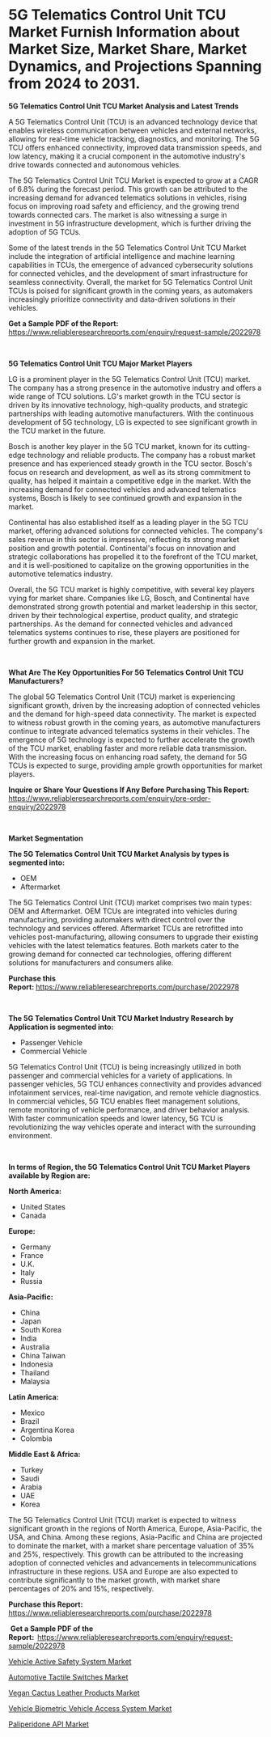 <p><h1>5G Telematics Control Unit TCU Market Furnish Information about Market Size, Market Share, Market Dynamics, and Projections Spanning from 2024 to 2031.</h1></p><p><strong>5G Telematics Control Unit TCU Market Analysis and Latest Trends</strong></p>
<p><p>A 5G Telematics Control Unit (TCU) is an advanced technology device that enables wireless communication between vehicles and external networks, allowing for real-time vehicle tracking, diagnostics, and monitoring. The 5G TCU offers enhanced connectivity, improved data transmission speeds, and low latency, making it a crucial component in the automotive industry's drive towards connected and autonomous vehicles.</p><p>The 5G Telematics Control Unit TCU Market is expected to grow at a CAGR of 6.8% during the forecast period. This growth can be attributed to the increasing demand for advanced telematics solutions in vehicles, rising focus on improving road safety and efficiency, and the growing trend towards connected cars. The market is also witnessing a surge in investment in 5G infrastructure development, which is further driving the adoption of 5G TCUs.</p><p>Some of the latest trends in the 5G Telematics Control Unit TCU Market include the integration of artificial intelligence and machine learning capabilities in TCUs, the emergence of advanced cybersecurity solutions for connected vehicles, and the development of smart infrastructure for seamless connectivity. Overall, the market for 5G Telematics Control Unit TCUs is poised for significant growth in the coming years, as automakers increasingly prioritize connectivity and data-driven solutions in their vehicles.</p></p>
<p><strong>Get a Sample PDF of the Report:&nbsp;</strong> <a href="https://www.reliableresearchreports.com/enquiry/request-sample/2022978">https://www.reliableresearchreports.com/enquiry/request-sample/2022978</a></p>
<p>&nbsp;</p>
<p><strong>5G Telematics Control Unit TCU Major Market Players</strong></p>
<p><p>LG is a prominent player in the 5G Telematics Control Unit (TCU) market. The company has a strong presence in the automotive industry and offers a wide range of TCU solutions. LG's market growth in the TCU sector is driven by its innovative technology, high-quality products, and strategic partnerships with leading automotive manufacturers. With the continuous development of 5G technology, LG is expected to see significant growth in the TCU market in the future.</p><p>Bosch is another key player in the 5G TCU market, known for its cutting-edge technology and reliable products. The company has a robust market presence and has experienced steady growth in the TCU sector. Bosch's focus on research and development, as well as its strong commitment to quality, has helped it maintain a competitive edge in the market. With the increasing demand for connected vehicles and advanced telematics systems, Bosch is likely to see continued growth and expansion in the market.</p><p>Continental has also established itself as a leading player in the 5G TCU market, offering advanced solutions for connected vehicles. The company's sales revenue in this sector is impressive, reflecting its strong market position and growth potential. Continental's focus on innovation and strategic collaborations has propelled it to the forefront of the TCU market, and it is well-positioned to capitalize on the growing opportunities in the automotive telematics industry.</p><p>Overall, the 5G TCU market is highly competitive, with several key players vying for market share. Companies like LG, Bosch, and Continental have demonstrated strong growth potential and market leadership in this sector, driven by their technological expertise, product quality, and strategic partnerships. As the demand for connected vehicles and advanced telematics systems continues to rise, these players are positioned for further growth and expansion in the market.</p></p>
<p>&nbsp;</p>
<p><strong>What Are The Key Opportunities For 5G Telematics Control Unit TCU Manufacturers?</strong></p>
<p><p>The global 5G Telematics Control Unit (TCU) market is experiencing significant growth, driven by the increasing adoption of connected vehicles and the demand for high-speed data connectivity. The market is expected to witness robust growth in the coming years, as automotive manufacturers continue to integrate advanced telematics systems in their vehicles. The emergence of 5G technology is expected to further accelerate the growth of the TCU market, enabling faster and more reliable data transmission. With the increasing focus on enhancing road safety, the demand for 5G TCUs is expected to surge, providing ample growth opportunities for market players.</p></p>
<p><strong>Inquire or Share Your Questions If Any Before Purchasing This Report:</strong> <a href="https://www.reliableresearchreports.com/enquiry/pre-order-enquiry/2022978">https://www.reliableresearchreports.com/enquiry/pre-order-enquiry/2022978</a></p>
<p>&nbsp;</p>
<p><strong>Market Segmentation</strong></p>
<p><strong>The 5G Telematics Control Unit TCU Market Analysis by types is segmented into:</strong></p>
<p><ul><li>OEM</li><li>Aftermarket</li></ul></p>
<p><p>The 5G Telematics Control Unit (TCU) market comprises two main types: OEM and Aftermarket. OEM TCUs are integrated into vehicles during manufacturing, providing automakers with direct control over the technology and services offered. Aftermarket TCUs are retrofitted into vehicles post-manufacturing, allowing consumers to upgrade their existing vehicles with the latest telematics features. Both markets cater to the growing demand for connected car technologies, offering different solutions for manufacturers and consumers alike.</p></p>
<p><strong>Purchase this Report:&nbsp;</strong><a href="https://www.reliableresearchreports.com/purchase/2022978">https://www.reliableresearchreports.com/purchase/2022978</a></p>
<p>&nbsp;</p>
<p><strong>The 5G Telematics Control Unit TCU Market Industry Research by Application is segmented into:</strong></p>
<p><ul><li>Passenger Vehicle</li><li>Commercial Vehicle</li></ul></p>
<p><p>5G Telematics Control Unit (TCU) is being increasingly utilized in both passenger and commercial vehicles for a variety of applications. In passenger vehicles, 5G TCU enhances connectivity and provides advanced infotainment services, real-time navigation, and remote vehicle diagnostics. In commercial vehicles, 5G TCU enables fleet management solutions, remote monitoring of vehicle performance, and driver behavior analysis. With faster communication speeds and lower latency, 5G TCU is revolutionizing the way vehicles operate and interact with the surrounding environment.</p></p>
<p>&nbsp;</p>
<p><strong>In terms of Region, the 5G Telematics Control Unit TCU Market Players available by Region are:</strong></p>
<p>
    <p> <strong> North America: </strong>
        <ul>
            <li>United States</li>
            <li>Canada</li>
        </ul>
        </p> 
    <p> <strong> Europe: </strong>
        <ul>
            <li>Germany</li>
            <li>France</li>
            <li>U.K.</li>
            <li>Italy</li>
            <li>Russia</li>
        </ul>
        </p> 
    <p> <strong> Asia-Pacific: </strong>
        <ul>
            <li>China</li>
            <li>Japan</li>
            <li>South Korea</li>
            <li>India</li>
            <li>Australia</li>
            <li>China Taiwan</li>
            <li>Indonesia</li>
            <li>Thailand</li>
            <li>Malaysia</li>
        </ul>
        </p> 
    <p> <strong> Latin America: </strong>
        <ul>
            <li>Mexico</li>
            <li>Brazil</li>
            <li>Argentina Korea</li>
            <li>Colombia</li>
        </ul>
        </p> 
    <p> <strong> Middle East & Africa: </strong>
        <ul>
            <li>Turkey</li>
            <li>Saudi</li>
            <li>Arabia</li>
            <li>UAE</li>
            <li>Korea</li>
        </ul>
    </p>
    </p>
<p><p>The 5G Telematics Control Unit (TCU) market is expected to witness significant growth in the regions of North America, Europe, Asia-Pacific, the USA, and China. Among these regions, Asia-Pacific and China are projected to dominate the market, with a market share percentage valuation of 35% and 25%, respectively. This growth can be attributed to the increasing adoption of connected vehicles and advancements in telecommunications infrastructure in these regions. USA and Europe are also expected to contribute significantly to the market growth, with market share percentages of 20% and 15%, respectively.</p></p>
<p><strong>Purchase this Report: </strong><a href="https://www.reliableresearchreports.com/purchase/2022978">https://www.reliableresearchreports.com/purchase/2022978</a></p>
<p>&nbsp;<strong>Get a Sample PDF of the Report:&nbsp;&nbsp;</strong><a href="https://www.reliableresearchreports.com/enquiry/request-sample/2022978">https://www.reliableresearchreports.com/enquiry/request-sample/2022978</a></p>
<p><strong></strong></p>
<p><p><a href="https://view.publitas.com/reportprime-1/vehicle-active-safety-system-market-centers-on-aspects-such-as-market-growth-market-share-market-opportunity-and-projected-forecasts-spanning-from-2024-to-2031/">Vehicle Active Safety System Market</a></p><p><a href="https://github.com/timeliteaut/Market-Research-Report-List-1/blob/main/automotive-tactile-switches-market.md">Automotive Tactile Switches Market</a></p><p><a href="https://flame-sidecar-702.notion.site/Vegan-Cactus-Leather-Products-Market-Size-Market-Share-and-Global-Market-Analysis-Report-2024-20-b729c6751edd4f048997d4a5518344a7">Vegan Cactus Leather Products Market</a></p><p><a href="https://view.publitas.com/reportprime-1/vehicle-biometric-vehicle-access-system-market-a-comprehensive-report-of-its-market-share-growth-trends-2024-2031/">Vehicle Biometric Vehicle Access System Market</a></p><p><a href="https://pretty-mail-caf.notion.site/Paliperidone-API-Market-Analysis-Examines-its-Scope-on-Growth-Opportunities-and-Forecasted-Trends-S-9a7c042c13f14f2fa1e1b17b43ee35cc">Paliperidone API Market</a></p></p>